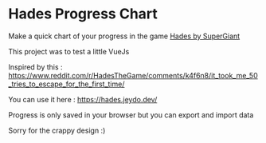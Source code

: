 # Hades Progress Chart

Make a quick chart of your progress in the game [Hades by SuperGiant](https://www.supergiantgames.com/games/hades/)

This project was to test a little VueJs

Inspired by this : https://www.reddit.com/r/HadesTheGame/comments/k4f6n8/it_took_me_50_tries_to_escape_for_the_first_time/

You can use it here : https://hades.jeydo.dev/

Progress is only saved in your browser but you can export and import data

Sorry for the crappy design :)
